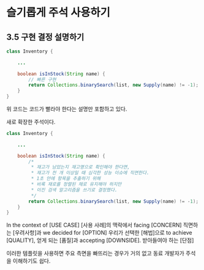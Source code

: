 # 슬기롭게 주석 사용하기

## 3.5 구현 결정 설명하기

```java
class Inventory {
    
    ...

    boolean isInStock(String name) {
        // 빠른 구현
        return Collections.binarySearch(list, new Supply(name) != -1);
    }
}
```

위 코드는 코드가 빨라야 한다는 설명만 포함하고 있다.

새로 확장한 주석이다.

```java
class Inventory {
    
    ...

    boolean isInStock(String name) {
        /*
         * 재고가 남았는지 재고명으로 확인해야 한다면,
         * 재고가 천 개 이상일 때 심각한 성능 이슈에 직면한다.
         * 1초 안에 항목을 추출하기 위해
         * 비록 재로를 정렬된 채로 유지해야 하지만
         * 이진 검색 알고리즘을 쓰기로 결정했다.
         */
        return Collections.binarySearch(list, new Supply(name) != -1);
    }
}
```

In the context of [USE CASE] [사용 사례]의 맥락에서
facing [CONCERN] 직면하는 [우려사항]과
we decided for [OPTION] 우리가 선택한 [해법]으로
to achieve [QUALITY], 얻게 되는 [품질]과
accepting [DOWNSIDE]. 받아들여야 하는 [단점]

이러한 템플릿을 사용하면 주요 측면을 빠뜨리는 경우가 거의 없고 동료 개발자가 주석을 이해하기도 쉽다.